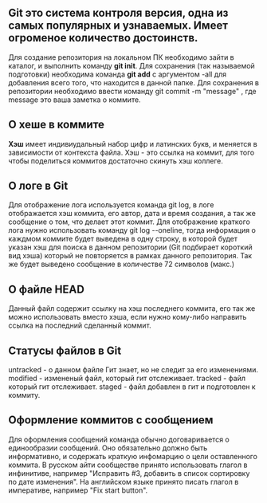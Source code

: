## Git это система контроля версия, одна из самых популярных и узнаваемых. Имеет огроменое количество достоинств.  
Для создание репозитория на локальном ПК необходимо зайти в каталог, и выполнить команду 
**git init**.
Для сохранения (так называемой подготовки) необходима команда **git add** с аргументом -all 
для добавления всего того, что находится в данной папке.
Для сохранения в репозитории необходимо ввести команду git commit -m "message" , где message это ваша заметка о коммите.  
## О хеше в коммите  
__Хэш__ имеет индивиудальный набор цифр и латинских букв, и меняется в зависимости от контекста файла.
Хэш - это ссылка на коммит, для того чтобы поделиться коммитов достаточно скинуть хэш коллеге.  
## О логе в Git  
Для отображение лога используется команда git log, в логе отображается хэш коммита, его автор, дата и время создания, 
а так же сообщение о том, что делает этот коммит.
Для отображение краткого лога нужно использовать команду git log --oneline, тогда информация о каждмом коммите будет 
выведена в одну строку, в которой будет указан хэш для поиска в данном репозитории (Git подбирает короткий вид хэша)
который не повторяется в рамках данного репозитория. Так же будет выведено сообщение в количестве 72 символов (макс.)

## О файле HEAD  
Данный файл содержит ссылку на хэш последнего коммита, его так же можно использовать вместо хэша, если нужно кому-либо
направить ссылка на последний сделанный коммит.

## Статусы файлов в Git
untracked - о данном файле Гит знает, но не следит за его изменениями.
modified - измененый файл, который гит отслеживает.
tracked - файл который гит отслеживает.
staged - файл добавлен в гит и подготовлен к коммиту.

## Оформление коммитов с сообщением  
Для оформления сообщений команда обычно договаривается о единообразии сообщений. Оно обязательно должно быть информативно, 
и содержать краткую инфомарцию о цели оставленного коммита. В русском айти сообществе принято использовать глагол в инфинитиве,
например "Исправить #3, добавить в список сортировку по дате изменения". 
На английском языке принято писать глагол в императиве, например "Fix start button".
